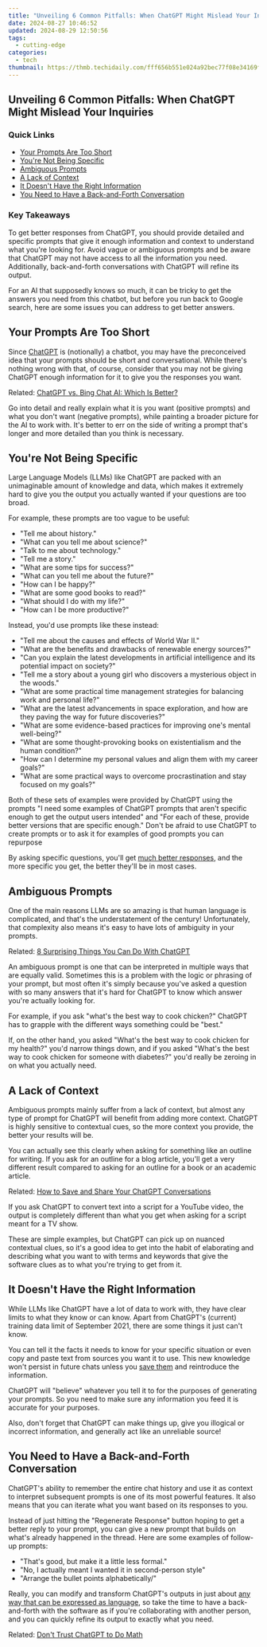 ```yaml
---
title: "Unveiling 6 Common Pitfalls: When ChatGPT Might Mislead Your Inquiries"
date: 2024-08-27 10:46:52
updated: 2024-08-29 12:50:56
tags:
  - cutting-edge
categories:
  - tech
thumbnail: https://thmb.techidaily.com/fff656b551e024a92bec77f08e34169fdbb7972daf3e003aecf76e9fd40fed20.jpg
---
```


## Unveiling 6 Common Pitfalls: When ChatGPT Might Mislead Your Inquiries

### Quick Links

* [Your Prompts Are Too Short](https://technical-tips.techidaily.com/discover-the-greatest-free-defrag-solutions-of-2024-ranked/)
* [You're Not Being Specific](https://extra-hints.techidaily.com/2024-approved-capture-the-chuckles-a-guide-to-using-snapchats-laughing-lenses/)
* [Ambiguous Prompts](https://extra-support.techidaily.com/updated-step-by-step-tutorial-applying-computer-vhs-filters/)
* [A Lack of Context](https://discord-videos.techidaily.com/updated-efficiently-uploading-movies-to-your-discord-server/)
* [It Doesn't Have the Right Information](https://ai-driven-video-production.techidaily.com/new-in-2024-upgrading-your-edit-why-final-cut-pro-outshines-final-cut-express/)
* [You Need to Have a Back-and-Forth Conversation](https://fox-boxes.techidaily.com/2024-approved-navigating-your-way-through-vr-headset-selection-is-the-mobile-experience-more-attractive-than-tethered-tech/)

### Key Takeaways

 To get better responses from ChatGPT, you should provide detailed and specific prompts that give it enough information and context to understand what you're looking for. Avoid vague or ambiguous prompts and be aware that ChatGPT may not have access to all the information you need. Additionally, back-and-forth conversations with ChatGPT will refine its output.

 For an AI that supposedly knows so much, it can be tricky to get the answers you need from this chatbot, but before you run back to Google search, here are some issues you can address to get better answers.

##  Your Prompts Are Too Short

 Since [ChatGPT](https://smart-video-editing.techidaily.com/new-how-to-find-free-sites-for-sound-effect-and-add-them-in-final-cut-pro-for-2024/) is (notionally) a chatbot, you may have the preconceived idea that your prompts should be short and conversational. While there's nothing wrong with that, of course, consider that you may not be giving ChatGPT enough information for it to give you the responses you want.

Related: [ChatGPT vs. Bing Chat AI: Which Is Better?](https://extra-skills.techidaily.com/2024-approved-step-into-virtuality-comparing-best-vr-treadmills/) 

 Go into detail and really explain what it is you want (positive prompts) and what you don't want (negative prompts), while painting a broader picture for the AI to work with. It's better to err on the side of writing a prompt that's longer and more detailed than you think is necessary.

##  You're Not Being Specific

 Large Language Models (LLMs) like ChatGPT are packed with an unimaginable amount of knowledge and data, which makes it extremely hard to give you the output you actually wanted if your questions are too broad.

 For example, these prompts are too vague to be useful:

* "Tell me about history."
* "What can you tell me about science?"
* "Talk to me about technology."
* "Tell me a story."
* "What are some tips for success?"
* "What can you tell me about the future?"
* "How can I be happy?"
* "What are some good books to read?"
* "What should I do with my life?"
* "How can I be more productive?"

 Instead, you'd use prompts like these instead:

* "Tell me about the causes and effects of World War II."
* "What are the benefits and drawbacks of renewable energy sources?"
* "Can you explain the latest developments in artificial intelligence and its potential impact on society?"
* "Tell me a story about a young girl who discovers a mysterious object in the woods."
* "What are some practical time management strategies for balancing work and personal life?"
* "What are the latest advancements in space exploration, and how are they paving the way for future discoveries?"
* "What are some evidence-based practices for improving one's mental well-being?"
* "What are some thought-provoking books on existentialism and the human condition?"
* "How can I determine my personal values and align them with my career goals?"
* "What are some practical ways to overcome procrastination and stay focused on my goals?"

 Both of these sets of examples were provided by ChatGPT using the prompts "I need some examples of ChatGPT prompts that aren't specific enough to get the output users intended" and "For each of these, provide better versions that are specific enough." Don't be afraid to use ChatGPT to create prompts or to ask it for examples of good prompts you can repurpose

 By asking specific questions, you'll get [much better responses](https://fox-http.techidaily.com/mastering-the-use-and-maintenance-of-m1-max-clips-for-2024/), and the more specific you get, the better they'll be in most cases.

##  Ambiguous Prompts

 One of the main reasons LLMs are so amazing is that human language is complicated, and that's the understatement of the century! Unfortunately, that complexity also means it's easy to have lots of ambiguity in your prompts.

Related: [8 Surprising Things You Can Do With ChatGPT](https://facebook-clips.techidaily.com/updated-achieve-higher-interactions-mastering-the-art-of-square-videos-for-2024/) 

 An ambiguous prompt is one that can be interpreted in multiple ways that are equally valid. Sometimes this is a problem with the logic or phrasing of your prompt, but most often it's simply because you've asked a question with so many answers that it's hard for ChatGPT to know which answer you're actually looking for.

 For example, if you ask "what's the best way to cook chicken?" ChatGPT has to grapple with the different ways something could be "best."

 If, on the other hand, you asked "What's the best way to cook chicken for my health?" you'd narrow things down, and if you asked "What's the best way to cook chicken for someone with diabetes?" you'd really be zeroing in on what you actually need.

##  A Lack of Context

 Ambiguous prompts mainly suffer from a lack of context, but almost any type of prompt for ChatGPT will benefit from adding more context. ChatGPT is highly sensitive to contextual cues, so the more context you provide, the better your results will be.

 You can actually see this clearly when asking for something like an outline for writing. If you ask for an outline for a blog article, you'll get a very different result compared to asking for an outline for a book or an academic article.

Related: [How to Save and Share Your ChatGPT Conversations](https://some-guidance.techidaily.com/new-the-ultimate-clock-companion-for-wedding-planners-and-couples/) 

 If you ask ChatGPT to convert text into a script for a YouTube video, the output is completely different than what you get when asking for a script meant for a TV show.

 These are simple examples, but ChatGPT can pick up on nuanced contextual clues, so it's a good idea to get into the habit of elaborating and describing what you want to with terms and keywords that give the software clues as to what you're trying to get from it.

##  It Doesn't Have the Right Information

 While LLMs like ChatGPT have a lot of data to work with, they have clear limits to what they know or can know. Apart from ChatGPT's (current) training data limit of September 2021, there are some things it just can't know.

 You can tell it the facts it needs to know for your specific situation or even copy and paste text from sources you want it to use. This new knowledge won't persist in future chats unless you [save them](https://some-guidance.techidaily.com/new-the-ultimate-clock-companion-for-wedding-planners-and-couples/) and reintroduce the information.

 ChatGPT will "believe" whatever you tell it to for the purposes of generating your prompts. So you need to make sure any information you feed it is accurate for your purposes.

 Also, don't forget that ChatGPT can make things up, give you illogical or incorrect information, and generally act like an unreliable source!

##  You Need to Have a Back-and-Forth Conversation

 ChatGPT's ability to remember the entire chat history and use it as context to interpret subsequent prompts is one of its most powerful features. It also means that you can iterate what you want based on its responses to you.

 Instead of just hitting the "Regenerate Response" button hoping to get a better reply to your prompt, you can give a new prompt that builds on what's already happened in the thread. Here are some examples of follow-up prompts:

* "That's good, but make it a little less formal."
* "No, I actually meant I wanted it in second-person style"
* "Arrange the bullet points alphabetically/"

 Really, you can modify and transform ChatGPT's outputs in just about [any way that can be expressed as language](https://facebook-clips.techidaily.com/updated-achieve-higher-interactions-mastering-the-art-of-square-videos-for-2024/), so take the time to have a back-and-forth with the software as if you're collaborating with another person, and you can quickly refine its output to exactly what you need.

Related: [Don't Trust ChatGPT to Do Math](https://win-blog.techidaily.com/1722998864296-persistently-unresponsive-heres-how-to-fix-the-latest-freezing-issues-in-new-world/)

<ins class="adsbygoogle"
     style="display:block"
     data-ad-format="autorelaxed"
     data-ad-client="ca-pub-7571918770474297"
     data-ad-slot="1223367746"></ins>



<ins class="adsbygoogle"
     style="display:block"
     data-ad-client="ca-pub-7571918770474297"
     data-ad-slot="8358498916"
     data-ad-format="auto"
     data-full-width-responsive="true"></ins>
